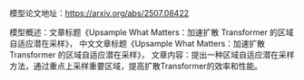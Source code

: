 模型论文地址：https://arxiv.org/abs/2507.08422

模型概述：文章标题《Upsample What Matters：加速扩散 Transformer 的区域自适应潜在采样》，
中文文章标题《Upsample What Matters：加速扩散 Transformer 的区域自适应潜在采样》，
文章内容：提出一种区域自适应潜在采样方法，通过重点上采样重要区域，提高扩散Transformer的效率和性能。
